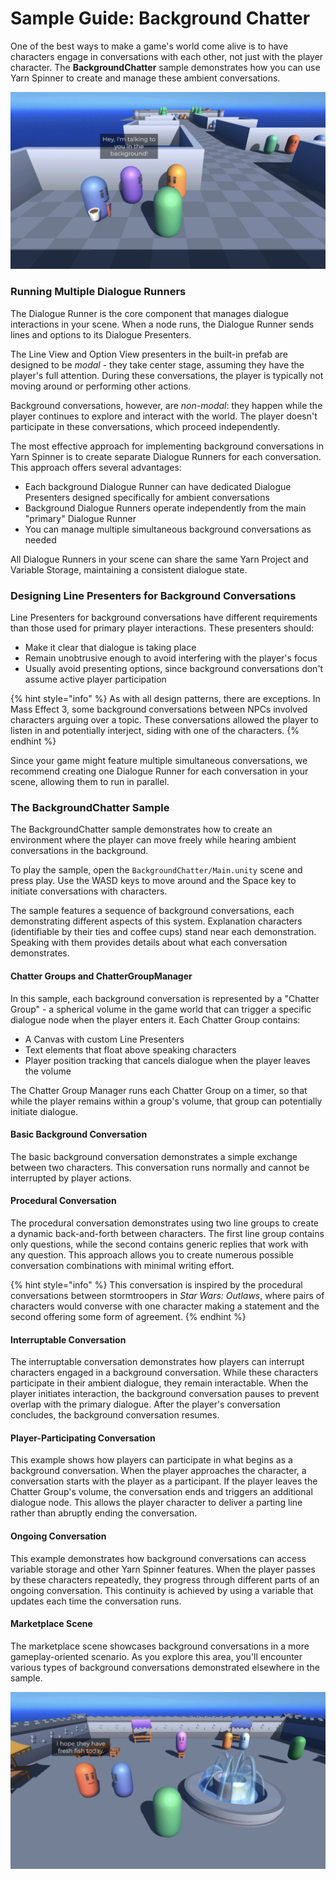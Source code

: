 # Sample Guide: Background Chatter

One of the best ways to make a game's world come alive is to have characters engage in conversations with each other, not just with the player character. The **BackgroundChatter** sample demonstrates how you can use Yarn Spinner to create and manage these ambient conversations.

![The background conversations sample.](../../../.gitbook/assets/background-convos-main.jpg)

### Running Multiple Dialogue Runners

The Dialogue Runner is the core component that manages dialogue interactions in your scene. When a node runs, the Dialogue Runner sends lines and options to its Dialogue Presenters.&#x20;

The Line View and Option View presenters in the built-in prefab are designed to be _modal_ - they take center stage, assuming they have the player's full attention. During these conversations, the player is typically not moving around or performing other actions.

Background conversations, however, are _non-modal_: they happen while the player continues to explore and interact with the world. The player doesn't participate in these conversations, which proceed independently.

The most effective approach for implementing background conversations in Yarn Spinner is to create separate Dialogue Runners for each conversation. This approach offers several advantages:

* Each background Dialogue Runner can have dedicated Dialogue Presenters designed specifically for ambient conversations
* Background Dialogue Runners operate independently from the main "primary" Dialogue Runner
* You can manage multiple simultaneous background conversations as needed

All Dialogue Runners in your scene can share the same Yarn Project and Variable Storage, maintaining a consistent dialogue state.

### Designing Line Presenters for Background Conversations

Line Presenters for background conversations have different requirements than those used for primary player interactions. These presenters should:

* Make it clear that dialogue is taking place
* Remain unobtrusive enough to avoid interfering with the player's focus
* Usually avoid presenting options, since background conversations don't assume active player participation

\{% hint style="info" %\} As with all design patterns, there are exceptions. In Mass Effect 3, some background conversations between NPCs involved characters arguing over a topic. These conversations allowed the player to listen in and potentially interject, siding with one of the characters. \{% endhint %\}

Since your game might feature multiple simultaneous conversations, we recommend creating one Dialogue Runner for each conversation in your scene, allowing them to run in parallel.

### The BackgroundChatter Sample

The BackgroundChatter sample demonstrates how to create an environment where the player can move freely while hearing ambient conversations in the background.

To play the sample, open the `BackgroundChatter/Main.unity` scene and press play. Use the WASD keys to move around and the Space key to initiate conversations with characters.

The sample features a sequence of background conversations, each demonstrating different aspects of this system. Explanation characters (identifiable by their ties and coffee cups) stand near each demonstration. Speaking with them provides details about what each conversation demonstrates.

#### Chatter Groups and ChatterGroupManager

In this sample, each background conversation is represented by a "Chatter Group" - a spherical volume in the game world that can trigger a specific dialogue node when the player enters it. Each Chatter Group contains:

* A Canvas with custom Line Presenters
* Text elements that float above speaking characters
* Player position tracking that cancels dialogue when the player leaves the volume

The Chatter Group Manager runs each Chatter Group on a timer, so that while the player remains within a group's volume, that group can potentially initiate dialogue.

#### Basic Background Conversation

The basic background conversation demonstrates a simple exchange between two characters. This conversation runs normally and cannot be interrupted by player actions.

#### Procedural Conversation

The procedural conversation demonstrates using two line groups to create a dynamic back-and-forth between characters. The first line group contains only questions, while the second contains generic replies that work with any question. This approach allows you to create numerous possible conversation combinations with minimal writing effort.

{% hint style="info" %}
This conversation is inspired by the procedural conversations between stormtroopers in _Star Wars: Outlaws_, where pairs of characters would converse with one character making a statement and the second offering some form of agreement.
{% endhint %}

#### Interruptable Conversation

The interruptable conversation demonstrates how players can interrupt characters engaged in a background conversation. While these characters participate in their ambient dialogue, they remain interactable. When the player initiates interaction, the background conversation pauses to prevent overlap with the primary dialogue. After the player's conversation concludes, the background conversation resumes.

#### Player-Participating Conversation

This example shows how players can participate in what begins as a background conversation. When the player approaches the character, a conversation starts with the player as a participant. If the player leaves the Chatter Group's volume, the conversation ends and triggers an additional dialogue node. This allows the player character to deliver a parting line rather than abruptly ending the conversation.

#### Ongoing Conversation

This example demonstrates how background conversations can access variable storage and other Yarn Spinner features. When the player passes by these characters repeatedly, they progress through different parts of an ongoing conversation. This continuity is achieved by using a variable that updates each time the conversation runs.

#### Marketplace Scene

The marketplace scene showcases background conversations in a more gameplay-oriented scenario. As you explore this area, you'll encounter various types of background conversations demonstrated elsewhere in the sample.

![The marketplace scene.](../../../.gitbook/assets/background-convos-marketplace.jpg)
